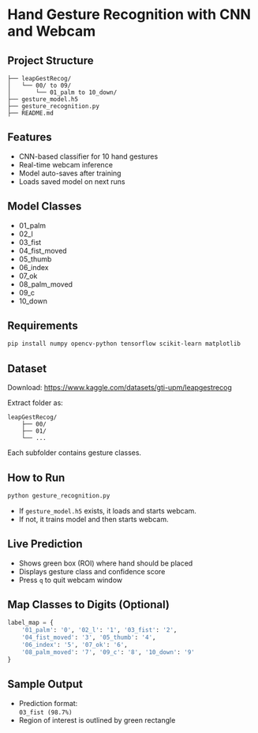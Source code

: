 # Hand Gesture Recognition with CNN and Webcam

## Project Structure

```
├── leapGestRecog/
│   └── 00/ to 09/
│       └── 01_palm to 10_down/
├── gesture_model.h5
├── gesture_recognition.py
├── README.md
```

## Features

- CNN-based classifier for 10 hand gestures
- Real-time webcam inference
- Model auto-saves after training
- Loads saved model on next runs

## Model Classes

- 01_palm
- 02_l
- 03_fist
- 04_fist_moved
- 05_thumb
- 06_index
- 07_ok
- 08_palm_moved
- 09_c
- 10_down

## Requirements

```bash
pip install numpy opencv-python tensorflow scikit-learn matplotlib
```

## Dataset

Download: https://www.kaggle.com/datasets/gti-upm/leapgestrecog

Extract folder as:

```
leapGestRecog/
    ├── 00/
    ├── 01/
    └── ...
```

Each subfolder contains gesture classes.

## How to Run

```bash
python gesture_recognition.py
```

- If `gesture_model.h5` exists, it loads and starts webcam.
- If not, it trains model and then starts webcam.

## Live Prediction

- Shows green box (ROI) where hand should be placed
- Displays gesture class and confidence score
- Press `q` to quit webcam window

## Map Classes to Digits (Optional)

```python
label_map = {
    '01_palm': '0', '02_l': '1', '03_fist': '2',
    '04_fist_moved': '3', '05_thumb': '4',
    '06_index': '5', '07_ok': '6',
    '08_palm_moved': '7', '09_c': '8', '10_down': '9'
}
```

## Sample Output

- Prediction format:  
  `03_fist (98.7%)`
- Region of interest is outlined by green rectangle
